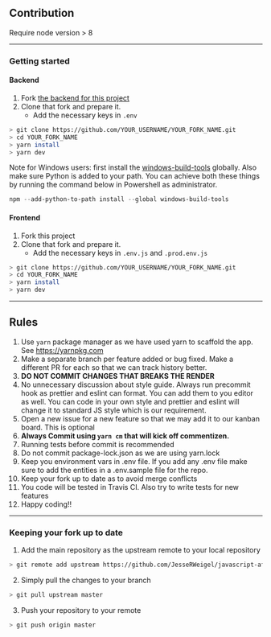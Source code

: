 ## Contribution

Require node version > 8

---

### Getting started

#### Backend

1.  Fork [the backend for this project](https://github.com/javascript-af/javascript-af-api)
2.  Clone that fork and prepare it.
    * Add the necessary keys in `.env`

```sh
> git clone https://github.com/YOUR_USERNAME/YOUR_FORK_NAME.git
> cd YOUR_FORK_NAME
> yarn install
> yarn dev
```

Note for Windows users: first install the [windows-build-tools](https://github.com/felixrieseberg/windows-build-tools) globally. Also make sure Python is added to your path. You can achieve both these things by running the command below in Powershell as administrator.

```powershell
npm --add-python-to-path install --global windows-build-tools
```

#### Frontend

1.  Fork this project
2.  Clone that fork and prepare it.
    * Add the necessary keys in `.env.js` and `.prod.env.js`

```sh
> git clone https://github.com/YOUR_USERNAME/YOUR_FORK_NAME.git
> cd YOUR_FORK_NAME
> yarn install
> yarn dev
```

---

## Rules

1.  Use `yarn` package manager as we have used yarn to scaffold the app. See
    https://yarnpkg.com
2.  Make a separate branch per feature added or bug fixed. Make a different PR
    for each so that we can track history better.
3.  **DO NOT COMMIT CHANGES THAT BREAKS THE RENDER**
4.  No unnecessary discussion about style guide. Always run precommit hook as
    prettier and eslint can format. You can add them to you editor as well. You
    can code in your own style and prettier and eslint will change it to standard
    JS style which is our requirement.
5.  Open a new issue for a new feature so that we may add it to our kanban board. This is optional
6.  **Always Commit using `yarn cm` that will kick off commentizen.**
7.  Running tests before commit is recommended
8.  Do not commit package-lock.json as we are using yarn.lock
9.  Keep you environment vars in .env file. If you add any .env file make sure to
    add the entities in a .env.sample file for the repo.
10. Keep your fork up to date as to avoid merge conflicts
11. You code will be tested in Travis CI. Also try to write tests for new features
12. Happy coding!!

---

### Keeping your fork up to date

1.  Add the main repository as the upstream remote to your local repository

```sh
> git remote add upstream https://github.com/JesseRWeigel/javascript-af.git
```

2.  Simply pull the changes to your branch

```sh
> git pull upstream master
```

3.  Push your repository to your remote

```sh
> git push origin master
```
